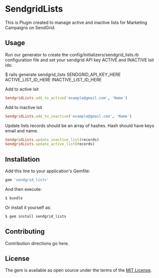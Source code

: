 # SendgridLists
This is Plugin created to manage active and inactive lists for Marketing Campaigns on SendGrid.

## Usage
Run our generator to create the config/initializers/sendgrid_lists.rb configuration file and set your sendgrid API key ACTIVE and INACTIVE lsit ids:

$ rails generate sendgrid_lists SENDGRID_API_KEY_HERE ACTIVE_LIST_ID_HERE INACTIVE_LIST_ID_HERE

Add to active lsit
```ruby
SendgridLists.add_to_active('example@gmail.com', 'Name')
```

Add to inactive lsit
```ruby
SendgridLists.add_to_inactive('example@gmail.com', 'Name')
```

Update lists
records should be an array of hashes. Hash should have keys email and name.
```ruby
SendgridLists.update_inactive_list(records)
SendgridLists.update_active_list(records)
```

## Installation
Add this line to your application's Gemfile:

```ruby
gem 'sendgrid_lists'
```

And then execute:
```bash
$ bundle
```

Or install it yourself as:
```bash
$ gem install sendgrid_lists
```

## Contributing
Contribution directions go here.

## License
The gem is available as open source under the terms of the [MIT License](https://opensource.org/licenses/MIT).
